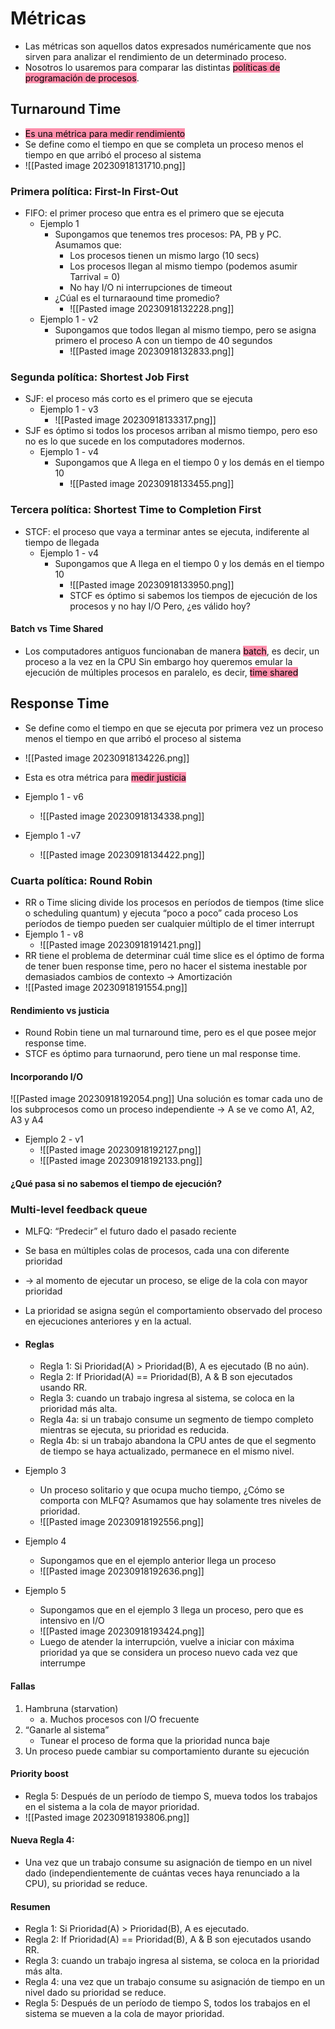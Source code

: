 # Métricas
- Las métricas son aquellos datos expresados numéricamente que nos sirven para analizar el rendimiento de un determinado proceso.
- Nosotros lo usaremos para comparar las distintas <mark style="background: #FF5582A6;">políticas de programación de procesos</mark>.

## Turnaround Time
- <mark style="background: #FF5582A6;">Es una métrica para medir rendimiento</mark> 
- Se define como el tiempo en que se completa un proceso menos el tiempo en que arribó el proceso al sistema
- ![[Pasted image 20230918131710.png]]
### Primera política: **First-In First-Out**
- FIFO: el primer proceso que entra es el primero que se ejecuta
	- Ejemplo 1
		- Supongamos que tenemos tres procesos: PA, PB y PC. Asumamos que: 
			- Los procesos tienen un mismo largo (10 secs) 
			- Los procesos llegan al mismo tiempo (podemos asumir Tarrival = 0) 
			- No hay I/O ni interrupciones de timeout
		- ¿Cúal es el turnaraound time promedio?
			- ![[Pasted image 20230918132228.png]]
	- Ejemplo 1 - v2
		- Supongamos que todos llegan al mismo tiempo, pero se asigna primero el proceso A con un tiempo de 40 segundos
			- ![[Pasted image 20230918132833.png]]
### Segunda política: **Shortest Job First**
- SJF: el proceso más corto es el primero que se ejecuta
	- Ejemplo 1 - v3 
		- ![[Pasted image 20230918133317.png]]
- SJF es óptimo si todos los procesos arriban al mismo tiempo, pero eso no es lo que sucede en los computadores modernos.
	- Ejemplo 1 - v4
		- Supongamos que A llega en el tiempo 0 y los demás en el tiempo 10
			- ![[Pasted image 20230918133455.png]]
### Tercera política: **Shortest Time to Completion First**
- STCF: el proceso que vaya a terminar antes se ejecuta, indiferente al tiempo de llegada
	- Ejemplo 1 - v4
		- Supongamos que A llega en el tiempo 0 y los demás en el tiempo 10
			- ![[Pasted image 20230918133950.png]]
			- STCF es óptimo si sabemos los tiempos de ejecución de los procesos y no hay I/O Pero, ¿es válido hoy?

#### Batch vs Time Shared
- Los computadores antiguos funcionaban de manera <mark style="background: #FF5582A6;">batch</mark>, es decir, un proceso a la vez en la CPU Sin embargo hoy queremos emular la ejecución de múltiples procesos en paralelo, es decir, <mark style="background: #FF5582A6;">time shared</mark> 

## Response Time
- Se define como el tiempo en que se ejecuta por primera vez un proceso menos el tiempo en que arribó el proceso al sistema
- ![[Pasted image 20230918134226.png]]
- Esta es otra métrica para <mark style="background: #FF5582A6;">medir justicia</mark> 

- Ejemplo 1 - v6
	- ![[Pasted image 20230918134338.png]]
- Ejemplo 1 -v7 
	- ![[Pasted image 20230918134422.png]]
### Cuarta política: **Round Robin**
- RR o Time slicing divide los procesos en períodos de tiempos (time slice o scheduling quantum) y ejecuta “poco a poco” cada proceso Los períodos de tiempo pueden ser cualquier múltiplo de el timer interrupt
- Ejemplo 1 - v8
	- ![[Pasted image 20230918191421.png]]
- RR tiene el problema de determinar cuál time slice es el óptimo de forma de tener buen response time, pero no hacer el sistema inestable por demasiados cambios de contexto → Amortización
- ![[Pasted image 20230918191554.png]]
#### Rendimiento vs justicia
- Round Robin tiene un mal turnaround time, pero es el que posee mejor response time. 
- STCF es óptimo para turnaorund, pero tiene un mal response time.

#### Incorporando I/O
![[Pasted image 20230918192054.png]]
Una solución es tomar cada uno de los subprocesos como un proceso independiente → A se ve como A1, A2, A3 y A4
- Ejemplo 2 - v1 
	- ![[Pasted image 20230918192127.png]]
	- ![[Pasted image 20230918192133.png]]
#### ¿Qué pasa si no sabemos el tiempo de ejecución?

### Multi-level feedback queue
- MLFQ: “Predecir” el futuro dado el pasado reciente
- Se basa en múltiples colas de procesos, cada una con diferente prioridad 
- → al momento de ejecutar un proceso, se elige de la cola con mayor prioridad
- La prioridad se asigna según el comportamiento observado del proceso en ejecuciones anteriores y en la actual.

- #### Reglas
	- Regla 1: Si Prioridad(A) > Prioridad(B), A es ejecutado (B no aún).
	- Regla 2: If Prioridad(A) == Prioridad(B), A & B son ejecutados usando RR.
	- Regla 3: cuando un trabajo ingresa al sistema, se coloca en la prioridad más alta.
	- Regla 4a: si un trabajo consume un segmento de tiempo completo mientras se ejecuta, su prioridad es reducida.
	- Regla 4b: si un trabajo abandona la CPU antes de que el segmento de tiempo se haya actualizado, permanece en el mismo nivel.
- Ejemplo 3
	- Un proceso solitario y que ocupa mucho tiempo, ¿Cómo se comporta con MLFQ? Asumamos que hay solamente tres niveles de prioridad.
	- ![[Pasted image 20230918192556.png]]
- Ejemplo 4
	- Supongamos que en el ejemplo anterior llega un proceso
	- ![[Pasted image 20230918192636.png]]
- Ejemplo 5
	- Supongamos que en el ejemplo 3 llega un proceso, pero que es intensivo en I/O
	- ![[Pasted image 20230918193424.png]]
	- Luego de atender la interrupción, vuelve a iniciar con máxima prioridad ya que se considera un proceso nuevo cada vez que interrumpe
#### Fallas 
1.  Hambruna (starvation) 
	- a. Muchos procesos con I/O frecuente 
2. “Ganarle al sistema” 
	- Tunear el proceso de forma que la prioridad nunca baje 
3.  Un proceso puede cambiar su comportamiento durante su ejecución
#### Priority boost
- Regla 5: Después de un período de tiempo S, mueva todos los trabajos en el sistema a la cola de mayor prioridad.
- ![[Pasted image 20230918193806.png]]
#### Nueva Regla 4: 
- Una vez que un trabajo consume su asignación de tiempo en un nivel dado (independientemente de cuántas veces haya renunciado a la CPU), su prioridad se reduce.

#### Resumen 
- Regla 1: Si Prioridad(A) > Prioridad(B), A es ejecutado. 
- Regla 2: If Prioridad(A) == Prioridad(B), A & B son ejecutados usando RR. 
- Regla 3: cuando un trabajo ingresa al sistema, se coloca en la prioridad más alta. 
- Regla 4: una vez que un trabajo consume su asignación de tiempo en un nivel dado su prioridad se reduce. 
- Regla 5: Después de un período de tiempo S, todos los trabajos en el sistema se mueven a la cola de mayor prioridad.